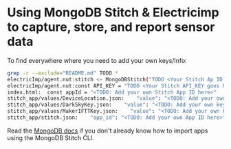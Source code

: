 # Using MongoDB Stitch & Electricimp to capture, store, and report sensor data

To find everywhere where you need to add your own keys/Info:

```bash
grep -r --exclude="README.md" TODO *
electricImp/agent.nut:stitch <- MongoDBStitch("TODO <Your Stitch Ap ID goes here>");
electricImp/agent.nut:const API_KEY = "TODO <Your Stitch API_KEY goes here>";
index.html:  const appId = "<TODO: Add your own Stitch App ID here>"
stitch_app/values/DeviceLocation.json:    "value": "<TODO: Add your own location here 51.520,-0.737>",
stitch_app/values/DarkSkyKey.json:    "value": "<TODO: Add your own key here?>",
stitch_app/values/MakerIFTTKey.json:    "value": "<TODO: Add your own key here>",
stitch_app/stitch.json:    "app_id": "<TODO: Add your own App ID here>",
```

Read the [MongoDB docs](https://docs.mongodb.com/stitch/import-export/create-stitch-app/ "MongoDB Stitch – serverless platform. Importing apps") if you don't already know how to import apps using the MongoDB Stitch CLI.
